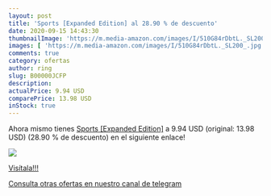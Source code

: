 ```yaml
---
layout: post
title: 'Sports [Expanded Edition] al 28.90 % de descuento'
date: 2020-09-15 14:43:30
thumbnailImage: 'https://m.media-amazon.com/images/I/510G84rDbtL._SL200_.jpg'
images: [ 'https://m.media-amazon.com/images/I/510G84rDbtL._SL200_.jpg' ]
comments: true
category: ofertas
author: ring
slug: B00000JCFP
description:
actualPrice: 9.94 USD
comparePrice: 13.98 USD
inStock: true
---
```


Ahora mismo tienes [Sports [Expanded Edition]](https://www.amazon.com/dp/B00000JCFP/?tag=redken08-20) a 9.94 USD (original: 13.98 USD) (28.90 %  de descuento) en el siguiente enlace!

[![](https://m.media-amazon.com/images/I/510G84rDbtL._SL200_.jpg)](https://www.amazon.com/dp/B00000JCFP/?tag=redken08-20)

[Visítala!!!](https://www.amazon.com/dp/B00000JCFP/?tag=redken08-20)

[Consulta otras ofertas en nuestro canal de telegram](https://t.me/s/ofertas25)
